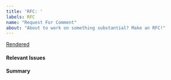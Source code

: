 ```yaml
---
title: 'RFC: '
labels: RFC
name: "Request For Comment"
about: "About to work on something substantial? Make an RFC!"
---
```



[Rendered](https://github.com/mitodl/semantic-mitopen/blob/COMMIT_BLOB/docs/rfcs/XXXX-feature-name.md)

#### Relevant Issues

#### Summary
